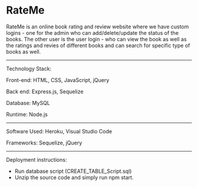 # RateMe

RateMe is an online book rating and review website where we have custom logins - one for the admin who can add/delete/update the status of the books.
The other user is the user login - who can view the book as well as the ratings and revies of different books and can search for specific type of books as well.



------------------------------------------------------------------------------------------------------------
Technology Stack:

Front-end: HTML, CSS, JavaScript, jQuery

Back end: Express.js, Sequelize

Database: MySQL

Runtime: Node.js

------------------------------------------------------------------------------------------------------------
Software Used: Heroku, Visual Studio Code

Frameworks: Sequelize, jQuery

------------------------------------------------------------------------------------------------------------
Deployment instructions:

- Run database script (CREATE_TABLE_Script.sql)
- Unzip the source code and simply run npm start.
